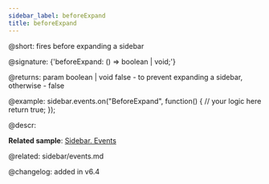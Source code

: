 ```yaml
---
sidebar_label: beforeExpand
title: beforeExpand
---          
```


@short: fires before expanding a sidebar

@signature: {'beforeExpand: () => boolean | void;'}

@returns: 
param       boolean | void     false - to prevent expanding a sidebar, otherwise - false


@example:
sidebar.events.on("BeforeExpand", function() {
    // your logic here
    return true;
});



@descr:

**Related sample**: [Sidebar. Events](https://snippet.dhtmlx.com/qfddiu3i)


@related: sidebar/events.md

@changelog: added in v6.4